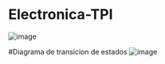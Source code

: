 # Electronica-TPI
![image](https://github.com/Tom-ST/Electronica-TPI/assets/61022932/16b456f8-af0b-496c-857b-500487ae9d71)

#Diagrama de transicion de estados
![image](https://github.com/Tom-ST/Electronica-TPI/assets/61022932/ede6fced-989a-49a6-b5ab-25212340d44e)

